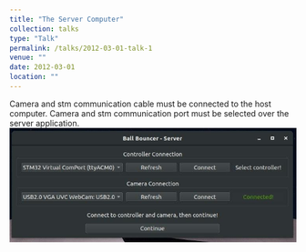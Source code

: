 ```yaml
---
title: "The Server Computer"
collection: talks
type: "Talk"
permalink: /talks/2012-03-01-talk-1
venue: ""
date: 2012-03-01
location: ""
---
```


Camera and stm communication cable must be connected to the host computer.
Camera and stm communication port must be selected over the server application.
<br>
![alt text](1.jpg "Title")
